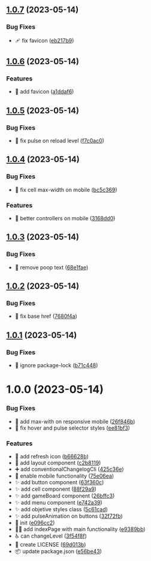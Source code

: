 ## [1.0.7](https://github.com/maurodviveros/blindnumberchallenge/compare/v1.0.6...v1.0.7) (2023-05-14)


### Bug Fixes

* :adhesive_bandage: fix favicon ([eb217b9](https://github.com/maurodviveros/blindnumberchallenge/commit/eb217b9b131a2f2990fba023d2211da0beb77bc1))



## [1.0.6](https://github.com/maurodviveros/blindnumberchallenge/compare/v1.0.5...v1.0.6) (2023-05-14)


### Features

* :bento: add favicon ([a1ddaf6](https://github.com/maurodviveros/blindnumberchallenge/commit/a1ddaf60e3582c779cde0d2ce689c8fc934890a2))



## [1.0.5](https://github.com/maurodviveros/blindnumberchallenge/compare/v1.0.4...v1.0.5) (2023-05-14)


### Bug Fixes

* :bug: fix pulse on reload level ([f7c0ac0](https://github.com/maurodviveros/blindnumberchallenge/commit/f7c0ac0ec41b4afc98d81fb216902ba1cbe1f28d))



## [1.0.4](https://github.com/maurodviveros/blindnumberchallenge/compare/v1.0.3...v1.0.4) (2023-05-14)


### Bug Fixes

* :iphone: fix cell max-width on mobile ([bc5c369](https://github.com/maurodviveros/blindnumberchallenge/commit/bc5c369effb69756250524f96e3086b0a86bc927))


### Features

* :iphone: better controllers on mobile ([3168dd0](https://github.com/maurodviveros/blindnumberchallenge/commit/3168dd06adc6bef11d11e268e76d9c8a082394b5))



## [1.0.3](https://github.com/maurodviveros/blindnumberchallenge/compare/v1.0.2...v1.0.3) (2023-05-14)


### Bug Fixes

* :poop: remove poop text ([68e1fae](https://github.com/maurodviveros/blindnumberchallenge/commit/68e1fae4bdd86bda7ad2db4fd172be289b493393))



## [1.0.2](https://github.com/maurodviveros/blindnumberchallenge/compare/v1.0.1...v1.0.2) (2023-05-14)


### Bug Fixes

* :rocket: fix base href ([7680f4a](https://github.com/maurodviveros/blindnumberchallenge/commit/7680f4a035f4c3e220dc3af6769258b632356a95))



## [1.0.1](https://github.com/maurodviveros/blindnumberchallenge/compare/v1.0.0...v1.0.1) (2023-05-14)


### Bug Fixes

* :see_no_evil: ignore package-lock ([b71c448](https://github.com/maurodviveros/blindnumberchallenge/commit/b71c448e658d3c41ac5ecbc3df3b12d7b58fe307))



# 1.0.0 (2023-05-14)


### Bug Fixes

* :iphone: add max-with on responsive mobile ([26f846b](https://github.com/maurodviveros/blindnumberchallenge/commit/26f846b677d318beb13bf3ace4f2713c5681a2b8))
* :lipstick: fix hover and pulse selector styles ([ee81bf3](https://github.com/maurodviveros/blindnumberchallenge/commit/ee81bf3f1eddfd9d3a45736572ec256cf9a75906))


### Features

* :bento: add refresh icon ([b66628b](https://github.com/maurodviveros/blindnumberchallenge/commit/b66628be3141338df794d0237cfc3704b2066d2a))
* :bricks: add layout component ([c2b8119](https://github.com/maurodviveros/blindnumberchallenge/commit/c2b81192fe7598aab559aabbee65a2b6eb33f7f3))
* :heavy_plus_sign: add conventionalChangelogCli ([425c36e](https://github.com/maurodviveros/blindnumberchallenge/commit/425c36e5e1308875dbdcb05573f519ada3b71cbb))
* :iphone: enable mobile functionality ([75e06ea](https://github.com/maurodviveros/blindnumberchallenge/commit/75e06ea857238dfbbdb370f15d9abfb3f3a93a99))
* :sparkles: add button component ([63f360c](https://github.com/maurodviveros/blindnumberchallenge/commit/63f360c39cb30edeb844dbb8d2f286e2a4d4bb8f))
* :sparkles: add cell component ([88f29a9](https://github.com/maurodviveros/blindnumberchallenge/commit/88f29a960f8f20fcdafb8ded780d587256864467))
* :sparkles: add gameBoard component ([26bffc3](https://github.com/maurodviveros/blindnumberchallenge/commit/26bffc36c79ecfd9003c1cedd95c5131e71394e9))
* :sparkles: add menu component ([e742a39](https://github.com/maurodviveros/blindnumberchallenge/commit/e742a3957fb3f1d7bfba340337ff596a95efbad7))
* :sparkles: add objetive styles class ([5c61cad](https://github.com/maurodviveros/blindnumberchallenge/commit/5c61cad1b0e64ac5a86a715fecf6620040c9af87))
* :sparkles: add pulseAnimation on buttons ([32f72fb](https://github.com/maurodviveros/blindnumberchallenge/commit/32f72fb734b4658e14d7819644b36a8e464451f2))
* :tada: init ([e096cc2](https://github.com/maurodviveros/blindnumberchallenge/commit/e096cc2bc7494f0f45f4c3358f968ad06ca221fd))
* :technologist: add indexPage with main functionality ([e9389bb](https://github.com/maurodviveros/blindnumberchallenge/commit/e9389bb8b365b51d13f647c88574ace0523acea8))
* :wheelchair: can changeLevel ([3f54f8f](https://github.com/maurodviveros/blindnumberchallenge/commit/3f54f8f7ecdc9014c1af667510a7bcc7815e259d))
* 📄 create LICENSE ([69d013b](https://github.com/maurodviveros/blindnumberchallenge/commit/69d013b7ebb99bc1956ddbe35fb64bd29b54b392))
* 📦 update package.json ([e56be43](https://github.com/maurodviveros/blindnumberchallenge/commit/e56be43d19baeb9fd001f882d67d0fb81b36b8e6))



